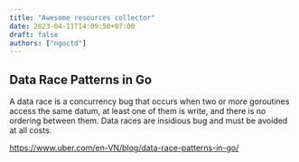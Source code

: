 ```yaml
---
title: "Awesome resources collector"
date: 2023-04-11T14:09:50+07:00
draft: false
authors: ["ngoctd"]
---
```


## Data Race Patterns in Go

A data race is a concurrency bug that occurs when two or more goroutines access the same datum, at least one of them is write, and there is no ordering between them. Data races are insidious bug and must be avoided at all costs.

https://www.uber.com/en-VN/blog/data-race-patterns-in-go/

